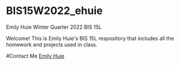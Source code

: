 # BIS15W2022_ehuie
Emily Huie Winter Quarter 2022 BIS 15L

Welcome! 
This is Emily Huie's BIS 15L respository that includes all the homework and projects used in class. 

#Contact Me
[Emily Huie](mailto:ezhuie@ucdavis.edu)
